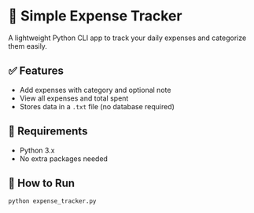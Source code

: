 # 💸 Simple Expense Tracker

A lightweight Python CLI app to track your daily expenses and categorize them easily.

## ✅ Features

- Add expenses with category and optional note
- View all expenses and total spent
- Stores data in a `.txt` file (no database required)

## 🔧 Requirements

- Python 3.x
- No extra packages needed

## 🚀 How to Run

```bash
python expense_tracker.py
